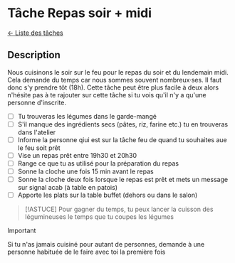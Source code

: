 # Tâche Repas soir + midi
[← Liste des tâches](../)

## Description
Nous cuisinons le soir sur le feu pour le repas du soir et du lendemain midi. Cela demande du temps car nous sommes souvent nombreux·ses. Il faut donc s'y prendre tôt (18h). Cette tâche peut être plus facile à deux alors n'hésite pas à te rajouter sur cette tâche si tu vois qu'il n'y a qu'une personne d'inscrite.

- [ ] Tu trouveras les légumes dans le garde-mangé
- [ ] S'il manque des ingrédients secs (pâtes, riz, farine etc.) tu en trouveras dans l'atelier
- [ ] Informe la personne qiui est sur la tâche feu de quand tu souhaites aue le feu soit prêt
- [ ] Vise un repas prêt entre 19h30 et 20h30
- [ ] Range ce que tu as utilisé pour la préparation du repas
- [ ] Sonne la cloche une fois 15 min avant le repas
- [ ] Sonne la cloche deux fois lorsque le repas est prêt et mets un message sur signal acab (à table en patois)
- [ ] Apporte les plats sur la table buffet (dehors ou dans le salon)

> [!ASTUCE]
> Pour gagner du temps, tu peux lancer la cuisson des légumineuses le temps que tu coupes les légumes

> [!IMPORTANT]  
> Si tu n'as jamais cuisiné pour autant de personnes, demande à une personne habituée de le faire avec toi la première fois

